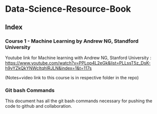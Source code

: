 # Data-Science-Resource-Book

## Index
### Course 1 - Machine Learning by Andrew NG, Standford University 

Youtube link for Machine learning with Andrew NG, Stanford University : https://www.youtube.com/watch?v=PPLop4L2eGk&list=PLLssT5z_DsK-h9vYZkQkYNWcItqhlRJLN&index=1&t=117s

(Notes+video link to this course is in respective folder in the repo) 


### Git bash Commands

This document has all the git bash commands necessary for pushing the code to github and collaboration. 



